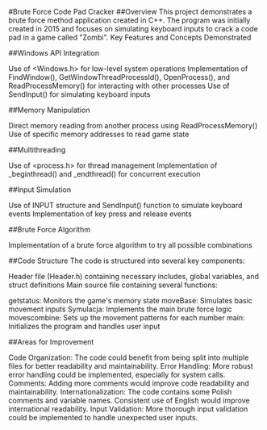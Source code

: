 #Brute Force Code Pad Cracker
##Overview
This project demonstrates a brute force method application created in C++. The program was initially created in 2015 and focuses on simulating keyboard inputs to crack a code pad in a game called "Zombi".
Key Features and Concepts Demonstrated

##Windows API Integration

Use of <Windows.h> for low-level system operations
Implementation of FindWindow(), GetWindowThreadProcessId(), OpenProcess(), and ReadProcessMemory() for interacting with other processes
Use of SendInput() for simulating keyboard inputs


##Memory Manipulation

Direct memory reading from another process using ReadProcessMemory()
Use of specific memory addresses to read game state


##Multithreading

Use of <process.h> for thread management
Implementation of _beginthread() and _endthread() for concurrent execution


##Input Simulation

Use of INPUT structure and SendInput() function to simulate keyboard events
Implementation of key press and release events

##Brute Force Algorithm

Implementation of a brute force algorithm to try all possible combinations


##Code Structure
The code is structured into several key components:

Header file (Header.h) containing necessary includes, global variables, and struct definitions
Main source file containing several functions:

getstatus: Monitors the game's memory state
moveBase: Simulates basic movement inputs
Symulacja: Implements the main brute force logic
movescombine: Sets up the movement patterns for each number
main: Initializes the program and handles user input



##Areas for Improvement

Code Organization: The code could benefit from being split into multiple files for better readability and maintainability.
Error Handling: More robust error handling could be implemented, especially for system calls.
Comments: Adding more comments would improve code readability and maintainability.
Internationalization: The code contains some Polish comments and variable names. Consistent use of English would improve international readability.
Input Validation: More thorough input validation could be implemented to handle unexpected user inputs.